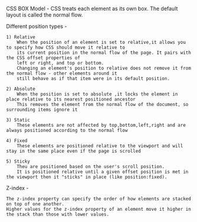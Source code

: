 CSS BOX Model - 
    CSS treats each element as its own box. The default layout is called the normal flow. 

Different position types -
    
    1) Relative
        When the position of an element is set to relative,it allows you to specify how CSS should move it relative to 
        its current position in the normal flow of the page. It pairs with the CSS offset properties of 
        left or right, and top or bottom.       
        Changing an element's position to relative does not remove it from the normal flow - other elements around it 
        still behave as if that item were in its default position.
        
    2) Absolute
        When the position is set to absolute ,it locks the element in place relative to its nearest positioned ancestor
        This removes the element from the normal flow of the document, so surrounding items ignore it

    3) Static
        These elements are not affected by top,bottom,left,right and are always positioned according to the normal flow
        
    4) Fixed
        These elements are positioned relative to the viewport and will stay in the same place even if the page is scrolled

    5) Sticky
        Theu are positioned based on the user's scroll position.
        It is positioned relative until a given offset position is met in the viewport then it "sticks" in place (like position:fixed).

Z-index -

    The z-index property can specify the order of how elements are stacked on top of one another.
    Higher values for the z-index property of an element move it higher in the stack than those with lower values.


